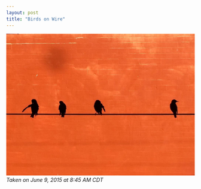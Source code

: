 ```yaml
---
layout: post
title: "Birds on Wire"
---
```


![Birds on Wire](/images/IMG_2864.jpg)
_Taken on June 9, 2015 at 8:45 AM CDT_
